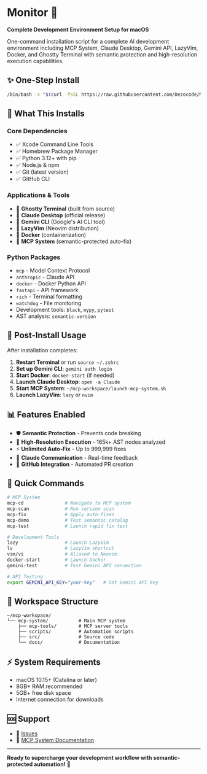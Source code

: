 # Monitor 🚀
**Complete Development Environment Setup for macOS**

One-command installation script for a complete AI development environment including MCP System, Claude Desktop, Gemini API, LazyVim, Docker, and Ghostty Terminal with semantic protection and high-resolution execution capabilities.

## ✨ **One-Step Install**

```bash
/bin/bash -c "$(curl -fsSL https://raw.githubusercontent.com/Dezocode/Monitor/main/install.sh)"
```

## 🎯 **What This Installs**

### **Core Dependencies**
- ✅ Xcode Command Line Tools
- ✅ Homebrew Package Manager  
- ✅ Python 3.12+ with pip
- ✅ Node.js & npm
- ✅ Git (latest version)
- ✅ GitHub CLI

### **Applications & Tools**
- 👻 **Ghostty Terminal** (built from source)
- 🤖 **Claude Desktop** (official release)
- 💎 **Gemini CLI** (Google's AI CLI tool)
- 📝 **LazyVim** (Neovim distribution)
- 🐳 **Docker** (containerization)
- 🔧 **MCP System** (semantic-protected auto-fix)

### **Python Packages**
- `mcp` - Model Context Protocol
- `anthropic` - Claude API
- `docker` - Docker Python API
- `fastapi` - API framework  
- `rich` - Terminal formatting
- `watchdog` - File monitoring
- Development tools: `black`, `mypy`, `pytest`
- AST analysis: `semantic-version`

## 🚀 **Post-Install Usage**

After installation completes:

1. **Restart Terminal** or run `source ~/.zshrc`
2. **Set up Gemini CLI**: `gemini auth login`
3. **Start Docker**: `docker-start` (if needed)
4. **Launch Claude Desktop**: `open -a Claude`
5. **Start MCP System**: `~/mcp-workspace/launch-mcp-system.sh`
6. **Launch LazyVim**: `lazy` or `nvim`

## 📊 **Features Enabled**

- 🛡️ **Semantic Protection** - Prevents code breaking
- 🔬 **High-Resolution Execution** - 165k+ AST nodes analyzed  
- ⚡ **Unlimited Auto-Fix** - Up to 999,999 fixes
- 💬 **Claude Communication** - Real-time feedback
- 🐙 **GitHub Integration** - Automated PR creation

## 🔧 **Quick Commands**

```bash
# MCP System
mcp-cd               # Navigate to MCP system
mcp-scan             # Run version scan
mcp-fix              # Apply auto-fixes  
mcp-demo             # Test semantic catalog
mcp-test             # Launch rapid fix test

# Development Tools
lazy                 # Launch LazyVim
lv                   # LazyVim shortcut
vim/vi               # Aliased to Neovim
docker-start         # Launch Docker
gemini-test          # Test Gemini API connection

# API Testing
export GEMINI_API_KEY="your-key"   # Set Gemini API key
```

## 📂 **Workspace Structure**

```
~/mcp-workspace/
└── mcp-system/           # Main MCP system
    ├── mcp-tools/        # MCP server tools
    ├── scripts/          # Automation scripts  
    ├── src/              # Source code
    └── docs/             # Documentation
```

## ⚡ **System Requirements**

- macOS 10.15+ (Catalina or later)
- 8GB+ RAM recommended
- 5GB+ free disk space
- Internet connection for downloads

## 🆘 **Support**

- 🐛 [Issues](https://github.com/Dezocode/Monitor/issues)
- 📖 [MCP System Documentation](https://github.com/Dezocode/mcp-system)

---

**Ready to supercharge your development workflow with semantic-protected automation!** 🎉